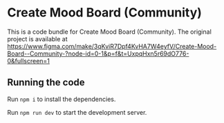 
  # Create Mood Board (Community)

  This is a code bundle for Create Mood Board (Community). The original project is available at https://www.figma.com/make/3qKviR7Dpf4KvHA7W4eyfV/Create-Mood-Board--Community-?node-id=0-1&p=f&t=UxpqHxn5r69dO776-0&fullscreen=1

  ## Running the code

  Run `npm i` to install the dependencies.

  Run `npm run dev` to start the development server.
  
